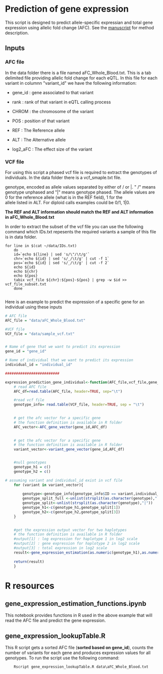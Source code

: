 # Prediction of gene expression
This script is designed to predict allele-specific expressian and total gene expression using allelic fold change (AFC). See the [manuscript](https://genome.cshlp.org/content/27/11/1872.short) for method description.

## Inputs

### AFC file
In the data folder there is a file named aFC_Whole_Blood.txt. This is a tab delimited file providing allelic fold change for each eQTL. In this file for each variant in columnn "variant_id" we have the following information:

- gene_id : gene associated to that variant

- rank : rank of that variant in eQTL calling process

- CHROM : the chromosome of the variant

- POS : position of that variant

- REF : The Reference allele

- ALT : The Alternative allele

- log2_aFC : The effect size of the variant

### VCF file

For using this script a phased vcf file is required to extract the genotypes of individuals. In the data folder there is a vcf_smaple.txt file. 

genotype, encoded as allele values separated by either of / or |. " /" means genotype unphased and "|" means genotype phased. The allele values are 0 for the reference allele (what is in the REF  field), 1 for the  
allele listed in ALT. For diploid calls examples could be 0/1, 1|0. 

**The REF and ALT information should match the REF and ALT information in aFC_Whole_Blood.txt**

In order to extract the subset of the vcf file you can use the following command which IDs.txt repesents the required variants a sample of this file is in data folder.

```Shell
for line in $(cat ~/data/IDs.txt)
    do
    id=`echo ${line} | sed 's/\"/\t/g'`
    chr=`echo ${id} | sed 's/_/\t/g' | cut -f 1`
    pos=`echo ${id} | sed 's/_/\t/g' | cut -f 2`
    echo ${id}
    echo ${chr}
    echo ${pos}
    tabix vcf_file ${chr}:${pos}-${pos} | grep -w $id >> vcf_file_subset.txt
    done


```

Here is an example to predict the expression of a specific gene for an individual using these inputs

```R
# AFC file
AFC_file = "data/aFC_Whole_Blood.txt"

#VCF file
VCF_file = "data/sample_vcf.txt"


# Name of gene that we want to predict its expression
gene_id = "gene_id"

# Name of individual that we want to predict its expression
individual_id = "individual_id"

#########################

expression_prediction_gene_individual<-function(AFC_file,vcf_file,gene_id,individual_id){
    # read AFC file
    AFC_df=read.table(AFC_file, header=TRUE, sep="\t")

    #read vcf file 
    genotype_info= read.table(VCF_file, header=TRUE, sep = "\t")
   

    # get the afc vector for a specific gene 
    # the function definition is available in R folder
    AFC_vector<-AFC_gene_vector(gene_id,AFC_df)
   

    # get the afc vector for a specific gene 
    # the function definition is available in R folder
    variant_vector<-variant_gene_vector(gene_id,AFC_df)


    #null genotypes
    genotype_h1 = c()
    genotype_h2 = c()

# assuming variant and individual_id exist in vcf file
    for (variant in variant_vector){
        
        genotype<-genotype_info[genotype_info$ID == variant,individual_id]      
        genotype_split_full <-unlist(strsplit(as.character(genotype),":"))[1]
        genotype_split<-unlist(strsplit(as.character(genotype),"|"))
        genotype_h1<-c(genotype_h1,genotype_split[1])
        genotype_h2<-c(genotype_h2,genotype_split[3])
    }

    
    #get the expression output vector for two haplotypes
    # the function definition is available in R folder
    #output[1] : log expression for haplotype 1 in log2 scale
    #output[2] : gene expression for haplotype 2 in log2 scale
    #output[3] : total expression in log2 scale
    result<-gene_expression_estimation(as.numeric(genotype_h1),as.numeric(genotype_h2),AFC_vector)
    
    return(result)
    }
  ```

# R resources

## gene_expression_estimation_functions.ipynb

This notebook provides functions in R used in the above example that will read the AFC file and predict the gene expression.


## gene_expression_lookupTable.R

This R script gets a sorted AFC file (**sorted based on gene_id**), counts the number of variants for each gene and produces expression values for all genotypes. To run the script use the following command:

```Shell
    Rscript gene_expression_lookupTable.R data\aFC_Whole_Blood.txt
```    



